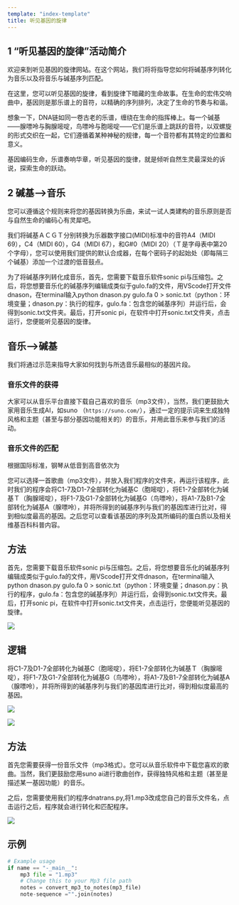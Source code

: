 ```yaml
---
template: "index-template"
title: 听见基因的旋律
---
```


## 1 “听见基因的旋律”活动简介

欢迎来到听见基因的旋律网站。在这个网站，我们将将指导您如何将碱基序列转化为音乐以及将音乐与碱基序列匹配。

在这里，您可以听见基因的旋律，看到旋律下暗藏的生命故事。在生命的宏伟交响曲中，基因则是那乐谱上的音符，以精确的序列排列，决定了生命的节奏与和谐。

想象一下，DNA链如同一卷古老的乐谱，缠绕在生命的指挥棒上。每一个碱基——腺嘌呤与胸腺嘧啶，鸟嘌呤与胞嘧啶——它们是乐谱上跳跃的音符，以双螺旋的形式交织在一起，它们遵循着某种神秘的规律，每一个音符都有其特定的位置和意义。

基因编码生命，乐谱奏响华章，听见基因的旋律，就是倾听自然生灵最深处的诉说，探索生命的跃动。

## 2 碱基——>音乐

您可以遵循这个规则来将您的基因转换为乐曲，来试一试人类建构的音乐原则是否与自然生命的编码心有灵犀吧。

我们将碱基ＡＣＧＴ分别转换为乐器数字接口(MIDI)标准中的音符A4（MIDI 69），C4（MIDI 60），G4（MIDI 67），和G#0（MIDI 20）（Ｔ是字母表中第20个字母），您可以使用我们提供的默认合成器，在每个密码子的起始处（即每隔三个碱基）添加一个过渡的低音鼓点。

为了将碱基序列转化成音乐，首先，您需要下载音乐软件sonic pi与压缩包。之后，将您想要音乐化的碱基序列编辑成类似于gulo.fa的文件，用VScode打开文件dnason，在terminal输入python dnason.py gulo.fa 0 > sonic.txt（python：环境变量；dnason.py：执行的程序，gulo.fa：包含您的碱基序列）并运行后，会得到sonic.txt文件夹。最后，打开sonic pi，在软件中打开sonic.txt文件夹，点击运行，您便能听见基因的旋律。

## 音乐——>碱基

我们将通过示范来指导大家如何找到与所选音乐最相似的基因片段。

### 音乐文件的获得

大家可以从音乐平台直接下载自己喜欢的音乐（mp3文件），当然，我们更鼓励大家用音乐生成AI，如suno （`https://suno.com/`），通过一定的提示词来生成独特风格和主题（甚至与部分基因功能相关的）的音乐，并用此音乐来参与我们的活动。

### 音乐文件的匹配

根据国际标准，钢琴从低音到高音依次为

您可以选择一首歌曲（mp3文件），并放入我们程序的文件夹，再运行该程序，此时我们的程序会将C1-7及D1-7全部转化为碱基C（胞嘧啶），将E1-7全部转化为碱基Ｔ（胸腺嘧啶），将F1-7及G1-7全部转化为碱基G（鸟嘌呤），将A1-7及B1-7全部转化为碱基A（腺嘌呤），并将所得到的碱基序列与我们的基因库进行比对，得到相似度最高的基因。之后您可以查看该基因的序列及其所编码的蛋白质以及相关维基百科科普内容。

## 方法

首先，您需要下载音乐软件sonic pi与压缩包。之后，将您想要音乐化的碱基序列编辑成类似于gulo.fa的文件，用VScode打开文件dnason，在terminal输入python dnason.py gulo.fa 0 > sonic.txt（python：环境变量；dnason.py：执行的程序，gulo.fa：包含您的碱基序列）并运行后，会得到sonic.txt文件夹。最后，打开sonic pi，在软件中打开sonic.txt文件夹，点击运行，您便能听见基因的旋律。

![](https://b1z7bm22n7n.feishu.cn/space/api/box/stream/download/asynccode/?code=ODM2N2I0ZDIzNjE0NzYxOGZmZDQwZmYyMDM2ZjAxZDhfOWR4eWJuYXpJamhuZ0tLdmszTkFQWldRN1IxcEFGVkdfVG9rZW46WjczNWJHWHBXb1UwZXh4b1R3WGN2UkRsbmtjXzE3Mjc2OTgxNTY6MTcyNzcwMTc1Nl9WNA)

## 逻辑

将C1-7及D1-7全部转化为碱基C（胞嘧啶），将E1-7全部转化为碱基Ｔ（胸腺嘧啶），将F1-7及G1-7全部转化为碱基G（鸟嘌呤），将A1-7及B1-7全部转化为碱基A（腺嘌呤），并将所得到的碱基序列与我们的基因库进行比对，得到相似度最高的基因。

![](https://b1z7bm22n7n.feishu.cn/space/api/box/stream/download/asynccode/?code=ZjRkN2JjMDA2ZWZjZTYzNjU0N2QyYjVmOTkyN2ZmOGJfQm9BSjE0WUZHRmdFNEtES2ZEcGZoZk9MWVdVWGR4c1lfVG9rZW46Sm9sZGJwUjBNb3hPMVV4VFZzb2M2QjB5bmpnXzE3Mjc2OTgxNTY6MTcyNzcwMTc1Nl9WNA)

![](https://b1z7bm22n7n.feishu.cn/space/api/box/stream/download/asynccode/?code=Y2QyMTNjNTE5ODg5Zjc1NjAwZDBhNDc2ODAyMDk0N2ZfUzVkWE5ad1Y2d0xOWkNEcER1ajhMSGpyRlRvTEZla3dfVG9rZW46SEdMT2JEc0pUb3NtcVB4YnhNcWMxSnJUbmZiXzE3Mjc2OTgxNTY6MTcyNzcwMTc1Nl9WNA)

## 方法

首先您需要获得一份音乐文件（mp3格式）。您可以从音乐软件中下载您喜欢的歌曲。当然，我们更鼓励您用suno ai进行歌曲创作，获得独特风格和主题（甚至是描述某一基因功能）的音乐。

之后，您需要使用我们的程序dnatrans.py,将1.mp3改成您自己的音乐文件名，点击运行之后，程序就会进行转化和匹配程序。

![](https://b1z7bm22n7n.feishu.cn/space/api/box/stream/download/asynccode/?code=YjFjNGE2ZDBhNDdhNGZjZGEyOGI0NTk2ZmQ4Zjk3NGZfOWJMc3BGY1JQeU9oM0daejVVaHhvTlZkYkZNZmhJOGRfVG9rZW46SUhZMmIzOWVBb1N6NHp4Smt5RmNrYzBubjBiXzE3Mjc2OTgxNTY6MTcyNzcwMTc1Nl9WNA)


## 示例

```py
# Example usage
if name == "-_main__": 
    mp3 file = "1.mp3"
    # Change this to your Mp3 file path
    notes = convert_mp3_to_notes(mp3_file)
    note-sequence ="".join(notes)
```